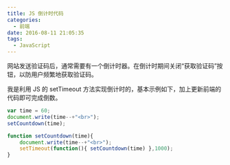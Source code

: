 ```yaml
---
title: JS 倒计时代码
categories:
  - 前端
date: 2016-08-11 21:05:35
tags:
  - JavaScript
---
```


网站发送验证码后，通常需要有一个倒计时器。在倒计时期间关闭“获取验证码”按钮，以防用户频繁地获取验证码。

我是利用 JS 的 setTimeout 方法实现倒计时的，基本示例如下，加上更新前端的代码即可完成倒数。

<!-- more -->

``` js
var time = 60;
document.write(time--+"<br>"); 
setCountdown(time);

function setCountdown(time){
	document.write(time--+"<br>"); 
	setTimeout(function(){ setCountdown(time) },1000);
}
```